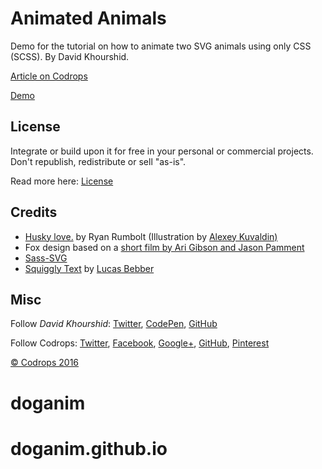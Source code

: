 # Animated Animals

Demo for the tutorial on how to animate two SVG animals using only CSS (SCSS). By David Khourshid.

[Article on Codrops](http://tympanus.net/codrops/?p=26337)

[Demo](http://tympanus.net/Tutorials/AnimatedAnimals/)

## License

Integrate or build upon it for free in your personal or commercial projects. Don't republish, redistribute or sell "as-is". 

Read more here: [License](http://tympanus.net/codrops/licensing/)

## Credits

- [Husky love.](https://dribbble.com/shots/2418721-Husky-love) by Ryan Rumbolt (Illustration by [Alexey Kuvaldin)](https://dribbble.com/kuvaldin)
- Fox design based on a [short film by Ari Gibson and Jason Pamment](https://vimeo.com/44088118)
- [Sass-SVG](https://github.com/davidkpiano/sass-svg)
- [Squiggly Text](http://codepen.io/lbebber/details/KwGEQv/) by [Lucas Bebber](https://twitter.com/lucasbebber)

## Misc

Follow *David Khourshid*: [Twitter](https://twitter.com/davidkpiano), [CodePen](https://codepen.io/davidkpiano), [GitHub](https://github.com/davidkpiano) 

Follow Codrops: [Twitter](http://www.twitter.com/codrops), [Facebook](http://www.facebook.com/pages/Codrops/159107397912), [Google+](https://plus.google.com/101095823814290637419), [GitHub](https://github.com/codrops), [Pinterest](http://www.pinterest.com/codrops/)

[© Codrops 2016](http://www.codrops.com)





# doganim
# doganim.github.io

